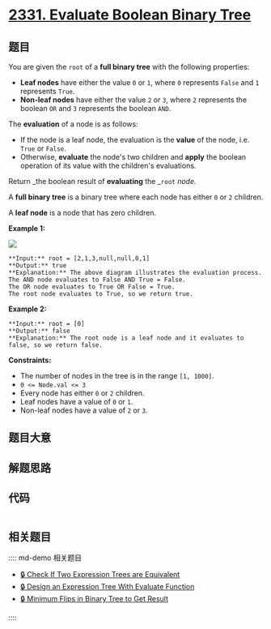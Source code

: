 # [2331. Evaluate Boolean Binary Tree](https://leetcode.com/problems/evaluate-boolean-binary-tree)

## 题目

You are given the `root` of a **full binary tree** with the following
properties:

  * **Leaf nodes** have either the value `0` or `1`, where `0` represents `False` and `1` represents `True`.
  * **Non-leaf nodes** have either the value `2` or `3`, where `2` represents the boolean `OR` and `3` represents the boolean `AND`.

The **evaluation** of a node is as follows:

  * If the node is a leaf node, the evaluation is the **value** of the node, i.e. `True` or `False`.
  * Otherwise, **evaluate** the node's two children and **apply** the boolean operation of its value with the children's evaluations.

Return _the boolean result of **evaluating** the _`root` _node._

A **full binary tree** is a binary tree where each node has either `0` or `2`
children.

A **leaf node** is a node that has zero children.



**Example 1:**

![](https://assets.leetcode.com/uploads/2022/05/16/example1drawio1.png)

    
    
    **Input:** root = [2,1,3,null,null,0,1]
    **Output:** true
    **Explanation:** The above diagram illustrates the evaluation process.
    The AND node evaluates to False AND True = False.
    The OR node evaluates to True OR False = True.
    The root node evaluates to True, so we return true.

**Example 2:**

    
    
    **Input:** root = [0]
    **Output:** false
    **Explanation:** The root node is a leaf node and it evaluates to false, so we return false.
    



**Constraints:**

  * The number of nodes in the tree is in the range `[1, 1000]`.
  * `0 <= Node.val <= 3`
  * Every node has either `0` or `2` children.
  * Leaf nodes have a value of `0` or `1`.
  * Non-leaf nodes have a value of `2` or `3`.


## 题目大意

## 解题思路

## 代码

```javascript

```

## 相关题目

:::: md-demo 相关题目
- [🔒 Check If Two Expression Trees are Equivalent](https://leetcode.com/problems/check-if-two-expression-trees-are-equivalent)
- [🔒 Design an Expression Tree With Evaluate Function](https://leetcode.com/problems/design-an-expression-tree-with-evaluate-function)
- [🔒 Minimum Flips in Binary Tree to Get Result](https://leetcode.com/problems/minimum-flips-in-binary-tree-to-get-result)

::::
